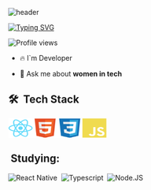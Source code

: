 ![header](https://capsule-render.vercel.app/api?type=waving&color=FDF5E6&height=200&width=100%&Center=true&section=header&text=Hi%20I`m+Sheila+Hilario&fontSize=60&animation=fadeIn&fontAlignY=38&descAlignY=50&descAlign=50)

[![Typing SVG](https://readme-typing-svg.herokuapp.com/?color=FDF5E6&size=35&center=false&&width=1000&lines=I'm+a+systems+analysis+student;I'm+based+in+São+Paulo;Fun+fact:+I+love+play+piano;Welcome!+:%29)](https://git.io/typing-svg)
<p align="left"> <img src="https://komarev.com/ghpvc/?username=maykbrito&color=yellow" alt="Profile views" /> </p>

- 🔥 I`m Developer 

- 💬 Ask me about **women in tech**


## 🛠 &nbsp;Tech Stack
<img align="center" alt="Sheila-react" height="40" width="50" src="https://raw.githubusercontent.com/devicons/devicon/master/icons/react/react-original.svg"/><img align="center" alt="Sheila-HTML" height="40" width="50" src="https://raw.githubusercontent.com/devicons/devicon/master/icons/html5/html5-original.svg"/><img align="center" alt="Sheila-CSS" height="40" width="50" src="https://raw.githubusercontent.com/devicons/devicon/master/icons/css3/css3-original.svg"/><img align="center" alt="Sheila-JS" height="40" width="50" src="https://raw.githubusercontent.com/devicons/devicon/master/icons/javascript/javascript-plain.svg"/>


## &nbsp;Studying:
![React Native](https://img.shields.io/badge/-ReactNative-0D1117?style=for-the-badge&logo=react&labelColor=0D1117)&nbsp;
![Typescript](https://img.shields.io/badge/-TypeScript-0D1117?style=for-the-badge&logo=typescript&labelColor=0D1117&textColor=0D1117)&nbsp;
![Node.JS](https://img.shields.io/badge/-Node.JS-0D1117?style=for-the-badge&logo=node.js&labelColor=0D1117&textColor=0D1117)&nbsp;







 

  

